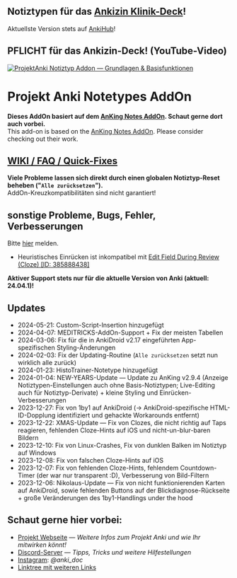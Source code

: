 ## Notiztypen für das [Ankizin Klinik-Deck](https://projekt-anki-bvmd.notion.site/Ankizin-v1-ehemals-Zankiphil-1c9899daf779485ebac8a4da35ce9f80)!
Aktuellste Version stets auf [AnkiHub](https://app.ankihub.net/decks/b2fa8710-93fc-48f3-ab4a-fd14f4435624)!

## PFLICHT für das Ankizin-Deck! (YouTube-Video)
<a href="https://www.youtube.com/watch?v=XrEjeMHMA1k&list=PLMgdcZaB5m-ZM3DiKWjLx7yEQO424z8Ga&index=3" style="width: 500px;">![ProjektAnki Notiztyp Addon — Grundlagen & Basisfunktionen](https://i.ytimg.com/vi/XrEjeMHMA1k/mqdefault.jpg)</a>

# Projekt Anki Notetypes AddOn
<b>Dieses AddOn basiert auf dem [AnKing Notes AddOn](https://github.com/AnKing-VIP/anking_notes_addon). Schaut gerne dort auch vorbei.</b><br>
This add-on is based on the [AnKing Notes AddOn](https://github.com/AnKing-VIP/anking_notes_addon). Please consider checking out their work.

## <a href="https://projekt-anki-bvmd.notion.site/a1a3eece169441b292f6a4da8d8b5b40?v=483e1b5bf4b540d09f4316e3f8509707" rel="nofollow">WIKI / FAQ / Quick-Fixes</a>
<b>Viele Probleme lassen sich direkt durch einen globalen Notiztyp-Reset beheben ("`Alle zurücksetzen`").</b><br>AddOn-Kreuzkompatibilitäten sind nicht garantiert!

## sonstige Probleme, Bugs, Fehler, Verbesserungen
Bitte <a href="https://github.com/ProjektAnki/notetype-addon/issues" rel="nofollow">hier</a> melden.
- Heuristisches Einrücken ist inkompatibel mit [Edit Field During Review (Cloze) [ID: 385888438]](https://ankiweb.net/shared/info/385888438)

**Aktiver Support stets nur für die aktuelle Version von Anki (aktuell: 24.04.1)!**

## Updates
- 2024-05-21: Custom-Script-Insertion hinzugefügt
- 2024-04-07: MEDITRICKS-AddOn-Support + Fix der meisten Tabellen
- 2024-03-06: Fix für die in AnkiDroid v2.17 eingeführten App-spezifischen Styling-Änderungen
- 2024-02-03: Fix der Updating-Routine (`Alle zurücksetzen` setzt nun wirklich alle zurück)
- 2024-01-23: HistoTrainer-Notetype hinzugefügt
- 2024-01-04: NEW-YEARS-Update — Update zu AnKing v2.9.4 (Anzeige Notiztypen-Einstellungen auch ohne Basis-Notiztypen; Live-Editing auch für Notiztyp-Derivate) + kleine Styling und Einrücken-Verbesserungen
- 2023-12-27: Fix von 1by1 auf AnkiDroid (→ AnkiDroid-spezifische HTML-ID-Dopplung identifiziert und gehackte Workarounds entfernt)
- 2023-12-22: XMAS-Update — Fix von Clozes, die nicht richtig auf Taps reagieren, fehlenden Cloze-Hints auf iOS und nicht-un-blur-baren Bildern
- 2023-12-10: Fix von Linux-Crashes, Fix von dunklen Balken im Notiztyp auf Windows
- 2023-12-08: Fix von falschen Cloze-Hints auf iOS
- 2023-12-07: Fix von fehlenden Cloze-Hints, fehlendem Countdown-Timer (der war nur transparent :D), Verbesserung von Bild-Filtern
- 2023-12-06: Nikolaus-Update — Fix von nicht funktionierenden Karten auf AnkiDroid, sowie fehlenden Buttons auf der Blickdiagnose-Rückseite + große Veränderungen des 1by1-Handlings under the hood

## Schaut gerne hier vorbei:
- <a href="https://anki.bvmd.de" rel="nofollow">Projekt Webseite</a> — <i>Weitere Infos zum Projekt Anki und wie Ihr mitwirken könnt!</i>
- <a href="https://discord.com/invite/5DMsDg8Rvu" rel="nofollow">Discord-Server</a> — <i>Tipps, Tricks und weitere Hilfestellungen</i>
- <a href="https://www.instagram.com/anki_doc" rel="nofollow">Instagram</a>: <i>@anki_doc</i>
- <a href="https://linktr.ee/anki_germany" rel="nofollow">Linktree mit weiteren Links</a>
